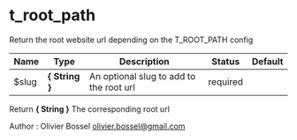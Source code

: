 # t_root_path

Return the root website url depending on the T_ROOT_PATH config



Name  |  Type  |  Description  |  Status  |  Default
------------  |  ------------  |  ------------  |  ------------  |  ------------
$slug  |  **{ String }**  |  An optional slug to add to the root url  |  required  |

Return **{ String }** The corresponding root url

Author : Olivier Bossel <olivier.bossel@gmail.com>